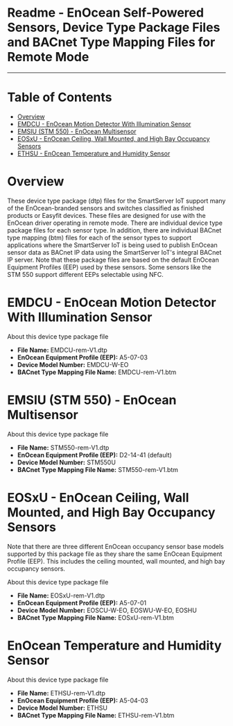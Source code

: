 Readme - EnOcean Self-Powered Sensors, Device Type Package Files and BACnet Type Mapping Files for Remote Mode
===
---

# Table of Contents

-   [Overview](#Overview)
-   [EMDCU - EnOcean Motion Detector With Illumination Sensor](#EMDCU)
-   [EMSIU (STM 550) - EnOcean Multisensor](#EMSIU)
-   [EOSxU - EnOcean Ceiling, Wall Mounted, and High Bay Occupancy Sensors](#EOSxU)
-   [ETHSU - EnOcean Temperature and Humidity Sensor](#ETHSU)

<a name="Overview"></a>
# Overview

These device type package (dtp) files for the SmartServer IoT support many of the EnOcean-branded sensors and switches classified as finished products or Easyfit devices.  These files are designed for use with the EnOcean driver operating in remote mode.  There are individual device type package files for each sensor type.  In addition, there are individual BACnet type mapping (btm) files for each of the sensor types to support applications where the SmartServer IoT is being used to publish EnOcean sensor data as BACnet IP data using the SmartServer IoT's integral BACnet IP server.  Note that these package files are based on the default EnOcean Equipment Profiles (EEP) used by these sensors.  Some sensors like the STM 550 support different EEPs selectable using NFC.

<a name="EMDCU"></a>
# EMDCU - EnOcean Motion Detector With Illumination Sensor

About this device type package file

-   **File Name:** EMDCU-rem-V1.dtp
-   **EnOcean Equipment Profile (EEP):** A5-07-03
-   **Device Model Number:** EMDCU-W-EO
-   **BACnet Type Mapping File Name:** EMDCU-rem-V1.btm

<a name="EMSIU"></a>
# EMSIU (STM 550) - EnOcean Multisensor

About this device type package file

-   **File Name:** STM550-rem-V1.dtp
-   **EnOcean Equipment Profile (EEP):** D2-14-41 (default)
-   **Device Model Number:** STM550U
-   **BACnet Type Mapping File Name:** STM550-rem-V1.btm

<a name="EOSxU"></a>
# EOSxU - EnOcean Ceiling, Wall Mounted, and High Bay Occupancy Sensors

Note that there are three different EnOcean occupancy sensor base models supported by this package file as they share the same EnOcean Equipment Profile (EEP).  This includes the ceiling mounted, wall mounted, and high bay occupancy sensors.

About this device type package file

-   **File Name:** EOSxU-rem-V1.dtp
-   **EnOcean Equipment Profile (EEP):** A5-07-01
-   **Device Model Number:** EOSCU-W-EO, EOSWU-W-EO, EOSHU
-   **BACnet Type Mapping File Name:** EOSxU-rem-V1.btm

<a name="ETHSU"></a>
# EnOcean Temperature and Humidity Sensor

About this device type package file

-   **File Name:** ETHSU-rem-V1.dtp
-   **EnOcean Equipment Profile (EEP):** A5-04-03
-   **Device Model Number:** ETHSU
-   **BACnet Type Mapping File Name:** ETHSU-rem-V1.btm
